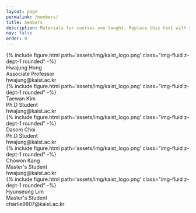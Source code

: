 ```yaml
---
layout: page
permalink: /members/
title: members
description: Materials for courses you taught. Replace this text with your description.
nav: false
order: 0
---
```


<!-- _pages/members.md -->
<div class="members">
    <div class="member">
        <div class="image">
            {% include figure.html 
              path='assets/img/kaist_logo.png'
              class="img-fluid z-dept-1 rounded" -%}
        </div>
        <div class="name">
            Hwajung Hong
        </div>
        <div class="position">
            Associate Professor
        </div>
        <div class="mail">
            hwajung@kaist.ac.kr
        </div>
    </div>
        <div class="member">
        <div class="image">
            {% include figure.html 
              path='assets/img/kaist_logo.png'
              class="img-fluid z-dept-1 rounded" -%}
        </div>
        <div class="name">
            Taewan Kim
        </div>
        <div class="position">
            Ph.D Student
        </div>
        <div class="mail">
            hwajung@kaist.ac.kr
        </div>
    </div>
        <div class="member">
        <div class="image">
            {% include figure.html 
              path='assets/img/kaist_logo.png'
              class="img-fluid z-dept-1 rounded" -%}
        </div>
        <div class="name">
            Dasom Choi
        </div>
        <div class="position">
            Ph.D Student
        </div>
        <div class="mail">
            hwajung@kaist.ac.kr
        </div>
    </div>
        <div class="member">
        <div class="image">
            {% include figure.html 
              path='assets/img/kaist_logo.png'
              class="img-fluid z-dept-1 rounded" -%}
        </div>
        <div class="name">
            Chowon Kang
        </div>
        <div class="position">
            Master's Student
        </div>
        <div class="mail">
            hwajung@kaist.ac.kr
        </div>
    </div>
        <div class="member">
        <div class="img-wrapper">
            <div class="image">
                {% include figure.html 
                path='assets/img/kaist_logo.png'
                class="img-fluid z-dept-1 rounded" -%}
            </div>
        </div>
        <div class="name">
            Hyunseung Lim
        </div>
        <div class="position">
            Master's Student
        </div>
        <div class="mail">
            charlie9807@kaist.ac.kr
        </div>
    </div>
</div>